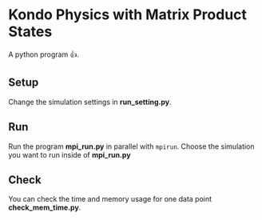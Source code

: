 # Kondo Physics with Matrix Product States

A python program :+1:.

## Setup

Change the simulation settings in **run_setting.py**.

## Run

Run the program **mpi_run.py** in parallel with `mpirun`.
Choose the simulation you want to run inside of **mpi_run.py**

## Check

You can check the time and memory usage for one data point **check_mem_time.py**.

